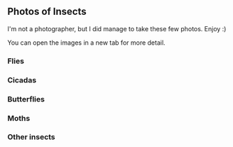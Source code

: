 <BackToOther :others="2"></BackToOther>

## Photos of Insects

I'm not a photographer, but I did manage to take these few photos. Enjoy :)

You can open the images in a new tab for more detail.

### Flies

<div class="flex flex-row space-x-1">

<MdImage img="insects/1.jpg" height="140"></MdImage>
<MdImage img="insects/2.jpg" height="140"></MdImage>
<MdImage img="insects/3.jpg" height="140"></MdImage>
<MdImage img="insects/4.jpg" height="140"></MdImage>
<MdImage img="insects/5.jpg" height="140"></MdImage>
<MdImage img="insects/12.jpg" height="140"></MdImage>

</div>

### Cicadas

<div class="flex flex-row space-x-1">

<MdImage img="insects/8.jpg" height="140"></MdImage>

</div>

### Butterflies

<div class="flex flex-row space-x-1">

<MdImage img="insects/9.jpg" height="140"></MdImage>
<MdImage img="insects/10.jpg" height="140"></MdImage>
<MdImage img="insects/11.jpg" height="140"></MdImage>

</div>

### Moths

<div class="flex flex-row space-x-1">

<MdImage img="insects/16.jpg" height="140"></MdImage>
<MdImage img="insects/17.jpg" height="140"></MdImage>
<MdImage img="insects/18.jpg" height="140"></MdImage>
<MdImage img="insects/19.jpg" height="140"></MdImage>

</div>

### Other insects

<div class="flex flex-row space-x-1">

<MdImage img="insects/7.jpg" height="140"></MdImage>
<MdImage img="insects/6.jpg" height="140"></MdImage>
<MdImage img="insects/13.jpg" height="140"></MdImage>
<MdImage img="insects/14.jpg" height="140"></MdImage>
<MdImage img="insects/15.jpg" height="140"></MdImage>

</div>